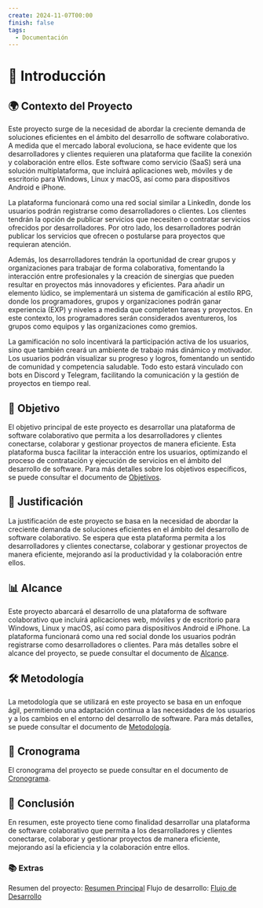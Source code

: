 ```yaml
---
create: 2024-11-07T00:00
finish: false
tags:
  - Documentación
---
```


# 📖 Introducción

## 🌍 Contexto del Proyecto
Este proyecto surge de la necesidad de abordar la creciente demanda de soluciones eficientes en el ámbito del desarrollo de software colaborativo. A medida que el mercado laboral evoluciona, se hace evidente que los desarrolladores y clientes requieren una plataforma que facilite la conexión y colaboración entre ellos. Este software como servicio (SaaS) será una solución multiplataforma, que incluirá aplicaciones web, móviles y de escritorio para Windows, Linux y macOS, así como para dispositivos Android e iPhone.

La plataforma funcionará como una red social similar a LinkedIn, donde los usuarios podrán registrarse como desarrolladores o clientes. Los clientes tendrán la opción de publicar servicios que necesiten o contratar servicios ofrecidos por desarrolladores. Por otro lado, los desarrolladores podrán publicar los servicios que ofrecen o postularse para proyectos que requieran atención.

Además, los desarrolladores tendrán la oportunidad de crear grupos y organizaciones para trabajar de forma colaborativa, fomentando la interacción entre profesionales y la creación de sinergias que pueden resultar en proyectos más innovadores y eficientes. Para añadir un elemento lúdico, se implementará un sistema de gamificación al estilo RPG, donde los programadores, grupos y organizaciones podrán ganar experiencia (EXP) y niveles a medida que completen tareas y proyectos. En este contexto, los programadores serán considerados aventureros, los grupos como equipos y las organizaciones como gremios.

La gamificación no solo incentivará la participación activa de los usuarios, sino que también creará un ambiente de trabajo más dinámico y motivador. Los usuarios podrán visualizar su progreso y logros, fomentando un sentido de comunidad y competencia saludable. Todo esto estará vinculado con bots en Discord y Telegram, facilitando la comunicación y la gestión de proyectos en tiempo real.

## 🎯 Objetivo
El objetivo principal de este proyecto es desarrollar una plataforma de software colaborativo que permita a los desarrolladores y clientes conectarse, colaborar y gestionar proyectos de manera eficiente. Esta plataforma busca facilitar la interacción entre los usuarios, optimizando el proceso de contratación y ejecución de servicios en el ámbito del desarrollo de software. Para más detalles sobre los objetivos específicos, se puede consultar el documento de [Objetivos](./Objetivos.md).

## 📜 Justificación
La justificación de este proyecto se basa en la necesidad de abordar la creciente demanda de soluciones eficientes en el ámbito del desarrollo de software colaborativo. Se espera que esta plataforma permita a los desarrolladores y clientes conectarse, colaborar y gestionar proyectos de manera eficiente, mejorando así la productividad y la colaboración entre ellos.

## 📊 Alcance
Este proyecto abarcará el desarrollo de una plataforma de software colaborativo que incluirá aplicaciones web, móviles y de escritorio para Windows, Linux y macOS, así como para dispositivos Android e iPhone. La plataforma funcionará como una red social donde los usuarios podrán registrarse como desarrolladores o clientes. Para más detalles sobre el alcance del proyecto, se puede consultar el documento de [Alcance](./Alcance.md).

## 🛠️ Metodología
La metodología que se utilizará en este proyecto se basa en un enfoque ágil, permitiendo una adaptación continua a las necesidades de los usuarios y a los cambios en el entorno del desarrollo de software. Para más detalles, se puede consultar el documento de [Metodología](./Metodología.md).

## 📅 Cronograma
El cronograma del proyecto se puede consultar en el documento de [Cronograma](./Cronograma.md).

## 📝 Conclusión
En resumen, este proyecto tiene como finalidad desarrollar una plataforma de software colaborativo que permita a los desarrolladores y clientes conectarse, colaborar y gestionar proyectos de manera eficiente, mejorando así la eficiencia y la colaboración entre ellos.

### 📚 Extras
Resumen del proyecto: [Resumen Principal](./Resumen_Principal.md)
Flujo de desarrollo: [Flujo de Desarrollo](./Flujo_Desarrollo.canvas)
